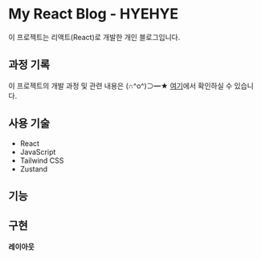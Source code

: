 # My React Blog - HYEHYE
이 프로젝트는 리액트(React)로 개발한 개인 블로그입니다.

## 과정 기록
이 프로젝트의 개발 과정 및 관련 내용은 (∩^o^)⊃━★ [여기](https://hye-story-o0o.tistory.com/)에서 확인하실 수 있습니다.

## 사용 기술
- React
- JavaScript
- Tailwind CSS
- Zustand

## 기능

## 구현
**레이아웃**
